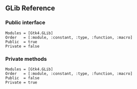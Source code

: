 ## GLib Reference

### Public interface

```@autodocs
Modules = [Gtk4.GLib]
Order   = [:module, :constant, :type, :function, :macro]
Public  = true
Private = false
```

### Private methods

```@autodocs
Modules = [Gtk4.GLib]
Order   = [:module, :constant, :type, :function, :macro]
Public  = false
Private = true
```
